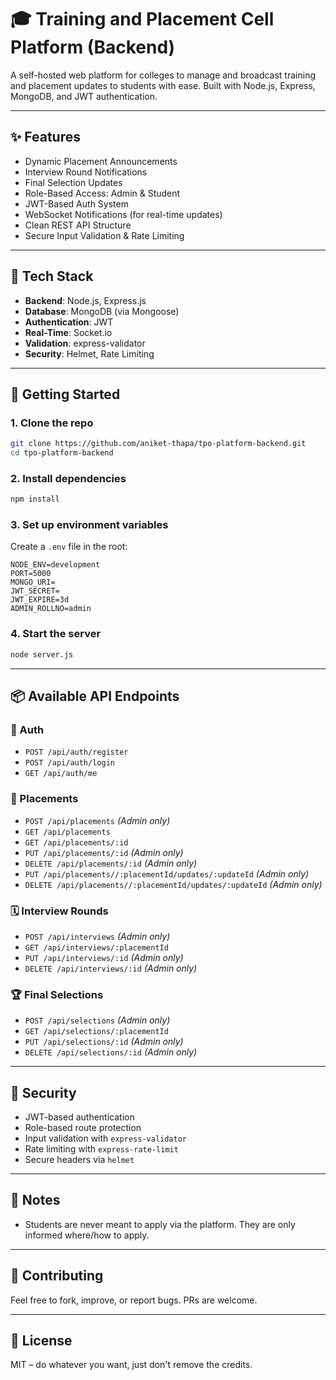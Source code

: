 # 🎓 Training and Placement Cell Platform (Backend)

A self-hosted web platform for colleges to manage and broadcast training and placement updates to students with ease. Built with Node.js, Express, MongoDB, and JWT authentication.

---

## ✨ Features

- Dynamic Placement Announcements
- Interview Round Notifications
- Final Selection Updates
- Role-Based Access: Admin & Student
- JWT-Based Auth System
- WebSocket Notifications (for real-time updates)
- Clean REST API Structure
- Secure Input Validation & Rate Limiting

---

## 🔧 Tech Stack

- **Backend**: Node.js, Express.js
- **Database**: MongoDB (via Mongoose)
- **Authentication**: JWT
- **Real-Time**: Socket.io
- **Validation**: express-validator
- **Security**: Helmet, Rate Limiting

---

## 🚀 Getting Started

### 1. Clone the repo

```bash
git clone https://github.com/aniket-thapa/tpo-platform-backend.git
cd tpo-platform-backend
```

### 2. Install dependencies

```bash
npm install
```

### 3. Set up environment variables

Create a `.env` file in the root:

```
NODE_ENV=development
PORT=5000
MONGO_URI=
JWT_SECRET=
JWT_EXPIRE=3d
ADMIN_ROLLNO=admin
```

### 4. Start the server

```bash
node server.js
```

---

## 📦 Available API Endpoints

### 🔐 Auth

- `POST /api/auth/register`
- `POST /api/auth/login`
- `GET /api/auth/me`

### 📢 Placements

- `POST /api/placements` _(Admin only)_
- `GET /api/placements`
- `GET /api/placements/:id`
- `PUT /api/placements/:id` _(Admin only)_
- `DELETE /api/placements/:id` _(Admin only)_
- `PUT /api/placements//:placementId/updates/:updateId` _(Admin only)_
- `DELETE /api/placements//:placementId/updates/:updateId` _(Admin only)_

### 🗓️ Interview Rounds

- `POST /api/interviews` _(Admin only)_
- `GET /api/interviews/:placementId`
- `PUT /api/interviews/:id` _(Admin only)_
- `DELETE /api/interviews/:id` _(Admin only)_

### 🏆 Final Selections

- `POST /api/selections` _(Admin only)_
- `GET /api/selections/:placementId`
- `PUT /api/selections/:id` _(Admin only)_
- `DELETE /api/selections/:id` _(Admin only)_

---

## 🔐 Security

- JWT-based authentication
- Role-based route protection
- Input validation with `express-validator`
- Rate limiting with `express-rate-limit`
- Secure headers via `helmet`

---

## 📌 Notes

- Students are never meant to apply via the platform. They are only informed where/how to apply.

---

## 🤝 Contributing

Feel free to fork, improve, or report bugs. PRs are welcome.

---

## 📄 License

MIT – do whatever you want, just don't remove the credits.
